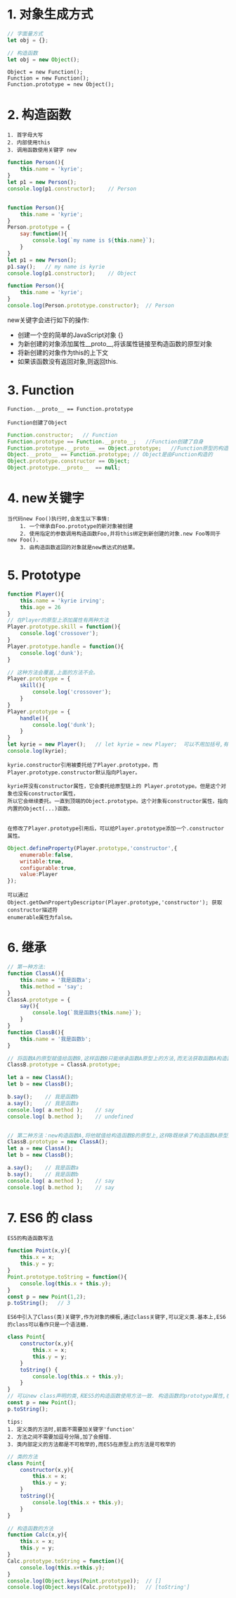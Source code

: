 # 1. 对象生成方式

```js
// 字面量方式
let obj = {};

// 构造函数
let obj = new Object();
```
    Object = new Function();
    Function = new Function();
    Function.prototype = new Object();

# 2. 构造函数

    1. 首字母大写
    2. 内部使用this
    3. 调用函数使用关键字 new 
```js
function Person(){
    this.name = 'kyrie';
}
let p1 = new Person();
console.log(p1.constructor);    // Person


function Person(){
    this.name = 'kyrie';
}
Person.prototype = {
    say:function(){
        console.log(`my name is ${this.name}`);
    }
}
let p1 = new Person();
p1.say();   // my name is kyrie
console.log(p1.constructor);    // Object
```
```js
function Person(){
    this.name = 'kyrie';
}
console.log(Person.prototype.constructor);  // Person
```

  new关键字会进行如下的操作:
  - 创建一个空的简单的JavaScript对象 {}
  - 为新创建的对象添加属性__proto__,将该属性链接至构造函数的原型对象
  - 将新创建的对象作为this的上下文
  - 如果该函数没有返回对象,则返回this.
# 3. Function

    Function.__proto__ == Function.prototype

    Function创建了Object
```js
Function.constructor;   // Function
Function.prototype == Function.__proto__;   //Function创建了自身
Function.prototype.__proto__ == Object.prototype;   //Function原型的构造函数是Object
Object.__proto__ == Function.prototype; // Object是由Function构造的
Object.prototype.constructor == Object;
Object.prototype.__proto__  == null;    
```

# 4. new关键字

	当代码new Foo()执行时,会发生以下事情:
		1. 一个继承自Foo.prototype的新对象被创建
		2. 使用指定的参数调用构造函数Foo,并将this绑定到新创建的对象.new Foo等同于new Foo().
		3. 由构造函数返回的对象就是new表达式的结果。
    
# 5. Prototype
    
```js
function Player(){
	this.name = 'kyrie irving';
	this.age = 26
}
// 在Player的原型上添加属性有两种方法
Player.prototype.skill = function(){
	console.log('crossover');
}
Player.prototype.handle = function(){
	console.log('dunk');
}

// 这种方法会覆盖,上面的方法不会。
Player.prototype = {
	skill(){
		console.log('crossover');
	}
}
Player.prototype = {
	handle(){
		console.log('dunk');
	}
}
let kyrie = new Player();   // let kyrie = new Player;  可以不用加括号,有参数的时候需要加括号
console.log(kyrie);
```
    kyrie.constructor引用被委托给了Player.prototype，而Player.prototype.constructor默认指向Player。
    
    kyrie并没有constructor属性，它会委托给原型链上的 Player.prototype。但是这个对象也没有constructor属性，
    所以它会继续委托。一直到顶端的Object.prototype。这个对象有constructor属性，指向内置的Object(...)函数。
    
    
    在修改了Player.prototype引用后，可以给Player.prototype添加一个.constructor属性。
```js
Object.defineProperty(Player.prototype,'constructor',{
	enumerable:false,
	writable:true,
	configurable:true,
	value:Player
});
```
	可以通过 Object.getOwnPropertyDescriptor(Player.prototype,'constructor'); 获取constructor描述符
	enumerable属性为false。
    
# 6. 继承

```js
// 第一种方法:
function ClassA(){
	this.name = '我是函数a';
	this.method = 'say';
}
ClassA.prototype = {
	say(){
		console.log(`我是函数${this.name}`);
	}
}
function ClassB(){
	this.name = '我是函数b';
}

// 将函数A的原型赋值给函数B,这样函数B只能继承函数A原型上的方法,而无法获取函数A构造函数本身的属性
ClassB.prototype = ClassA.prototype;

let a = new ClassA();
let b = new ClassB();

b.say();    // 我是函数b
a.say();    // 我是函数a
console.log( a.method );    // say
console.log( b.method );    // undefined


// 第二种方法：new构造函数A,将他赋值给构造函数B的原型上,这样B既继承了构造函数A原型上的方法,还有函数本身的属性.
ClassB.prototype = new ClassA();
let a = new ClassA();
let b = new ClassB();

a.say();    // 我是函数a
b.say();    // 我是函数b
console.log( a.method );    // say
console.log( b.method );    // say
```

# 7. ES6 的 class

    ES5的构造函数写法
```js
function Point(x,y){
    this.x = x;
    this.y = y;
}
Point.prototype.toString = function(){
    console.log(this.x + this.y);
}
const p = new Point(1,2);
p.toString();   // 3
```

    ES6中引入了Class(类)关键字,作为对象的模板,通过class关键字,可以定义类.基本上,ES6的class可以看作只是一个语法糖.
```js
class Point{
	constructor(x,y){
		this.x = x;
		this.y = y;
	}
	toString() {
		console.log(this.x + this.y);
	}
}
// 可以new class声明的类,和ES5的构造函数使用方法一致. 构造函数的prototype属性,在ES6的'类'上继续存在.
const p = new Point();
p.toString();
```
    tips:
    1. 定义类的方法时,前面不需要加关键字'function'
    2. 方法之间不需要加逗号分隔,加了会报错.
    3. 类内部定义的方法都是不可枚举的,而ES5在原型上的方法是可枚举的
```js
// 类的方法
class Point{
	constructor(x,y){
		this.x = x;
		this.y = y;
	}
	toString(){
		console.log(this.x + this.y);
	}
}

// 构造函数的方法
function Calc(x,y){
	this.x = x;
	this.y = y;
}
Calc.prototype.toString = function(){
	console.log(this.x+this.y);
}
console.log(Object.keys(Point.prototype));  // []
console.log(Object.keys(Calc.prototype));   // [toString']
```



